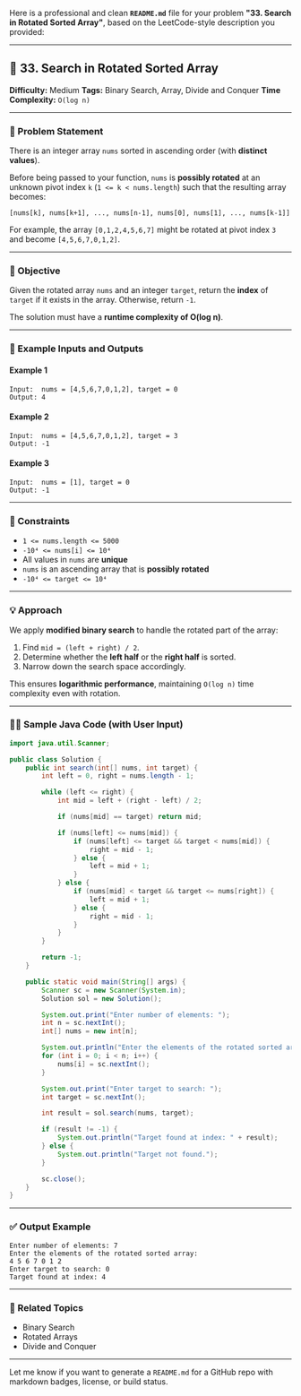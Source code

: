 Here is a professional and clean **`README.md`** file for your problem **"33. Search in Rotated Sorted Array"**, based on the LeetCode-style description you provided:

---

## 📘 33. Search in Rotated Sorted Array

**Difficulty:** Medium
**Tags:** Binary Search, Array, Divide and Conquer
**Time Complexity:** `O(log n)`

---

### 🧩 Problem Statement

There is an integer array `nums` sorted in ascending order (with **distinct values**).

Before being passed to your function, `nums` is **possibly rotated** at an unknown pivot index `k` (`1 <= k < nums.length`) such that the resulting array becomes:

```
[nums[k], nums[k+1], ..., nums[n-1], nums[0], nums[1], ..., nums[k-1]]
```

For example, the array `[0,1,2,4,5,6,7]` might be rotated at pivot index `3` and become `[4,5,6,7,0,1,2]`.

---

### 🎯 Objective

Given the rotated array `nums` and an integer `target`, return the **index** of `target` if it exists in the array. Otherwise, return `-1`.

The solution must have a **runtime complexity of O(log n)**.

---

### 🧪 Example Inputs and Outputs

#### Example 1

```
Input:  nums = [4,5,6,7,0,1,2], target = 0  
Output: 4
```

#### Example 2

```
Input:  nums = [4,5,6,7,0,1,2], target = 3  
Output: -1
```

#### Example 3

```
Input:  nums = [1], target = 0  
Output: -1
```

---

### 📌 Constraints

* `1 <= nums.length <= 5000`
* `-10⁴ <= nums[i] <= 10⁴`
* All values in `nums` are **unique**
* `nums` is an ascending array that is **possibly rotated**
* `-10⁴ <= target <= 10⁴`

---

### 💡 Approach

We apply **modified binary search** to handle the rotated part of the array:

1. Find `mid = (left + right) / 2`.
2. Determine whether the **left half** or the **right half** is sorted.
3. Narrow down the search space accordingly.

This ensures **logarithmic performance**, maintaining `O(log n)` time complexity even with rotation.

---

### 🧑‍💻 Sample Java Code (with User Input)

```java
import java.util.Scanner;

public class Solution {
    public int search(int[] nums, int target) {
        int left = 0, right = nums.length - 1;

        while (left <= right) {
            int mid = left + (right - left) / 2;

            if (nums[mid] == target) return mid;

            if (nums[left] <= nums[mid]) {
                if (nums[left] <= target && target < nums[mid]) {
                    right = mid - 1;
                } else {
                    left = mid + 1;
                }
            } else {
                if (nums[mid] < target && target <= nums[right]) {
                    left = mid + 1;
                } else {
                    right = mid - 1;
                }
            }
        }

        return -1;
    }

    public static void main(String[] args) {
        Scanner sc = new Scanner(System.in);
        Solution sol = new Solution();

        System.out.print("Enter number of elements: ");
        int n = sc.nextInt();
        int[] nums = new int[n];

        System.out.println("Enter the elements of the rotated sorted array:");
        for (int i = 0; i < n; i++) {
            nums[i] = sc.nextInt();
        }

        System.out.print("Enter target to search: ");
        int target = sc.nextInt();

        int result = sol.search(nums, target);

        if (result != -1) {
            System.out.println("Target found at index: " + result);
        } else {
            System.out.println("Target not found.");
        }

        sc.close();
    }
}
```

---

### ✅ Output Example

```
Enter number of elements: 7  
Enter the elements of the rotated sorted array:  
4 5 6 7 0 1 2  
Enter target to search: 0  
Target found at index: 4
```

---

### 📎 Related Topics

* Binary Search
* Rotated Arrays
* Divide and Conquer

---

Let me know if you want to generate a `README.md` for a GitHub repo with markdown badges, license, or build status.
